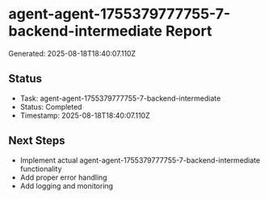 # agent-agent-1755379777755-7-backend-intermediate Report

Generated: 2025-08-18T18:40:07.110Z

## Status
- Task: agent-agent-1755379777755-7-backend-intermediate
- Status: Completed
- Timestamp: 2025-08-18T18:40:07.110Z

## Next Steps
- Implement actual agent-agent-1755379777755-7-backend-intermediate functionality
- Add proper error handling
- Add logging and monitoring
